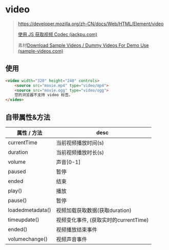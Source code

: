 # video

> https://developer.mozilla.org/zh-CN/docs/Web/HTML/Element/video
>
> [使用 JS 获取视频 Codec (jackpu.com)](https://jackpu.com/shi-yong-js-huo-qu-shi-pin-codec/)
>
> 素材[Download Sample Videos / Dummy Videos For Demo Use (sample-videos.com)](https://sample-videos.com/index.php#sample-mp4-video)

## 使用

```html
<video width="320" height="240" controls>
    <source src="movie.mp4" type="video/mp4">
    <source src="movie.ogg" type="video/ogg">
    您的浏览器不支持 video 标签。
</video>
```

## 自带属性&方法

| 属性 / 方法      | desc                                  |
| ---------------- | ------------------------------------- |
| currentTime      | 当前视频播放时间(s)                   |
| duration         | 当前视频播放时长(s)                   |
| volume           | 声音[0-1]                             |
| paused           | 暂停                                  |
| ended            | 结束                                  |
| play()           | 播放                                  |
| pause()          | 暂停                                  |
| loadedmetadata() | 视频加载获取数据(获取duration)        |
| timeupdate()     | 视频变化事件, (获取实时的currentTime) |
| ended()          | 视频播放结束事件                      |
| volumechange()   | 视频声音事件                          |

